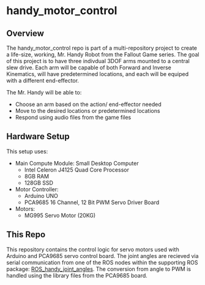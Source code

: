 # handy_motor_control

## Overview
The handy_motor_control repo is part of a multi-repository project to create a life-size, working, Mr. Handy Robot from the Fallout Game series. 
The goal of this project is to have three indivdual 3DOF arms mounted to a central slew drive. Each arm will be capable of both Forward and Inverse Kinematics, will have predetermined locations, and each will be equiped with a different end-effector. 

The Mr. Handy will be able to:
- Choose an arm based on the action/ end-effector needed
- Move to the desired locations or predetermined locations
- Respond using audio files from the game files 

## Hardware Setup
This setup uses:
- Main Compute Module: Small Desktop Computer
  - Ιntel Celeron J4125 Quad Core Processor
  - 8GB RAM
  - 128GB SSD 
- Motor Controller: 
  - Arduino UNO 
  - PCA9685 16 Channel, 12 Bit PWM Servo Driver Board
- Motors: 
  - MG995 Servo Motor (20KG)
  
## This Repo
This repository contains the control logic for servo motors used with Arduino and PCA9685 servo control board.
The joint angles are recieved via serial communication from one of the ROS nodes within the supporting ROS package: [ROS_handy_joint_angles](https://github.com/curtisburke-eng/ROS_handy_joint_angles.git).
The conversion from angle to PWM is handled using the library files from the PCA9685 board. 
